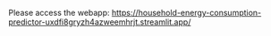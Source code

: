 Please access the webapp: https://household-energy-consumption-predictor-uxdfi8gryzh4azweemhrjt.streamlit.app/
